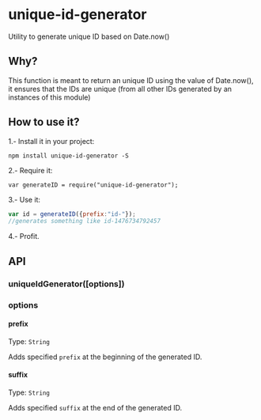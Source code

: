 # unique-id-generator
Utility to generate unique ID based on Date.now()

## Why?
This function is meant to return an unique ID using the value of Date.now(), it ensures that the IDs are unique (from all other IDs generated by an instances of this module)

## How to use it?
1.- Install it in your project:

`npm install unique-id-generator -S`

2.- Require it:

`var generateID = require("unique-id-generator");`

3.- Use it:

```js
var id = generateID({prefix:"id-"});
//generates something like id-1476734792457
```

4.- Profit.

## API
### uniqueIdGenerator([options])

### options
#### prefix
Type: `String` <br>

Adds specified `prefix` at the beginning of the generated ID.

#### suffix
Type: `String` <br>

Adds specified `suffix` at the end of the generated ID.
